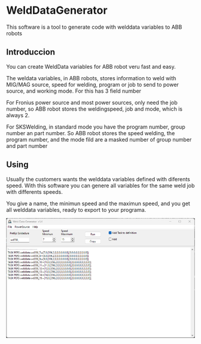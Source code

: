 # WeldDataGenerator
This software is a tool to generate code with welddata variables to ABB robots

## Introduccion

You can create WeldData variables for ABB robot veru fast and easy. 

The weldata variables, in ABB robots, stores information to weld with MIG/MAG source, speed for welding, program or job to send to power source, and working mode. For this has 3 field number

For Fronius power source and most power sources, only need the job number, so ABB robot stores the weldingspeed, job and mode, which is always 2. 

For SKSWelding, in standard mode you have the program number, group number an part number. So ABB robot stores the speed welding, the program number, and the mode fild are a masked number of group number and part number

## Using

Usually the customers wants the welddata variables defined with diferents speed. 
With this software you can genere all variables for the same weld job with differents speeds.

You give a name, the minimun speed and the maximun speed, and you get all welddata variables, ready to export to your programa.

![alt text](imagenes/main.jpg.png)

